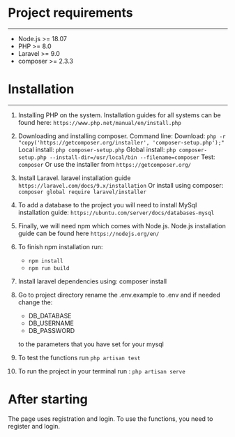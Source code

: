 <h1>Project requirements</h1>

---

- Node.js >= 18.07
- PHP >= 8.0
- Laravel >= 9.0
- composer >= 2.3.3

<h1>Installation</h1>

---

1. Installing PHP on the system. Installation guides for all systems can be found
   here: ```https://www.php.net/manual/en/install.php```

2. Downloading and installing composer. Command line:
   Download: ```php -r "copy('https://getcomposer.org/installer', 'composer-setup.php');"```
   Local install: ```php composer-setup.php```
   Global install: ```php composer-setup.php --install-dir=/usr/local/bin --filename=composer```
   Test: ```composer```
   Or use the installer from ```https://getcomposer.org/```

3. Install Laravel. laravel installation guide ```https://laravel.com/docs/9.x/installation```
   Or install using composer: ```composer global require laravel/installer```

4. To add a database to the project you will need to install MySql installation guide: ```https://ubuntu.com/server/docs/databases-mysql```

5. Finally, we will need npm which comes with Node.js.
   Node.js installation guide can be found here ```https://nodejs.org/en/```

6. To finish npm installation run:
    - ```npm install```
    - ```npm run build```

7. Install laravel dependencies using: composer install

8. Go to project directory rename the .env.example to .env and if needed change the:
    - DB_DATABASE
    - DB_USERNAME
    - DB_PASSWORD

   to the parameters that you have set for your mysql

9. To test the functions run ```php artisan test```

10. To run the project in your terminal run : ```php artisan serve```

<h1>After starting</h1>

The page uses registration and login. To use the functions, you need to register and login.
